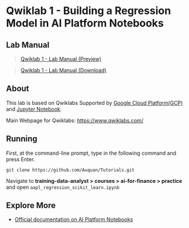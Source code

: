 # Qwiklab 1 - Building a Regression Model in AI Platform Notebooks

## Lab Manual
>[Qwiklab 1 - Lab Manual (Preview)](https://github.com/PeterQiu0516/GoogleCloud-ML-for-Trading/blob/master/Course%201%20-%20Introduction%20to%20Trading%2C%20Machine%20Learning%20%26%20GCP/Qwiklab%201%20-%20Building%20a%20Regression%20Model%20in%20AI%20Platform%20Notebooks/Qwiklab%201%20-%20Lab%20Manual.pdf)

>[Qwiklab 1 - Lab Manual (Download)](https://github.com/PeterQiu0516/GoogleCloud-ML-for-Trading/raw/master/Course%201%20-%20Introduction%20to%20Trading%2C%20Machine%20Learning%20%26%20GCP/Qwiklab%201%20-%20Building%20a%20Regression%20Model%20in%20AI%20Platform%20Notebooks/Qwiklab%201%20-%20Lab%20Manual.pdf)

## About
This lab is based on Qwiklabs Supported by [Google Cloud Platform(GCP)](https://cloud.google.com/) and [Jupyter Notebook](https://github.com/jupyter/notebook).

Main Webpage for Qwiklabs: https://www.qwiklabs.com/

## Running
First, at the command-line prompt, type in the following command and press Enter.
```
git clone https://github.com/Auquan/Tutorials.git
```

Navigate to **training-data-analyst > courses > ai-for-finance > practice** and open `aapl_regression_scikit_learn.ipynb`


## Explore More
+ [Official documentation on AI Platform Notebooks](https://cloud.google.com/ai-platform/notebooks/docs/)
